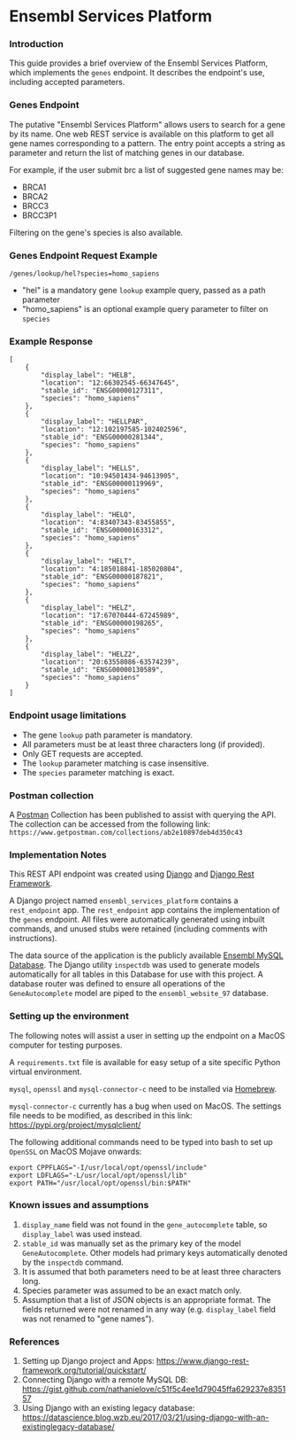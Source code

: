 # Ensembl Services Platform
<h3>Introduction</h3>

This guide provides a brief overview of the Ensembl Services Platform, 
which implements the <code>genes</code> endpoint. It describes the 
endpoint's use, including accepted parameters.

<h3>Genes Endpoint</h3>

The putative "Ensembl Services Platform" allows users to search for a gene by its name. One web
REST service is available on this platform to get all gene names corresponding to a pattern.
The entry point accepts a string as parameter and return the list of matching genes in our
database.

For example, if the user submit brc a list of suggested gene names may be:
* BRCA1
* BRCA2
* BRCC3
* BRCC3P1

Filtering on the gene's species is also available.

<h3>Genes Endpoint Request Example</h3>

<code>/genes/lookup/hel?species=homo_sapiens</code>

* "hel" is a mandatory gene `lookup` example query, passed as a path parameter
* "homo_sapiens" is an optional example query parameter to filter on `species`

<h3>Example Response</h3>

    [
        {
            "display_label": "HELB",
            "location": "12:66302545-66347645",
            "stable_id": "ENSG00000127311",
            "species": "homo_sapiens"
        },
        {
            "display_label": "HELLPAR",
            "location": "12:102197585-102402596",
            "stable_id": "ENSG00000281344",
            "species": "homo_sapiens"
        },
        {
            "display_label": "HELLS",
            "location": "10:94501434-94613905",
            "stable_id": "ENSG00000119969",
            "species": "homo_sapiens"
        },
        {
            "display_label": "HELQ",
            "location": "4:83407343-83455855",
            "stable_id": "ENSG00000163312",
            "species": "homo_sapiens"
        },
        {
            "display_label": "HELT",
            "location": "4:185018841-185020804",
            "stable_id": "ENSG00000187821",
            "species": "homo_sapiens"
        },
        {
            "display_label": "HELZ",
            "location": "17:67070444-67245989",
            "stable_id": "ENSG00000198265",
            "species": "homo_sapiens"
        },
        {
            "display_label": "HELZ2",
            "location": "20:63558086-63574239",
            "stable_id": "ENSG00000130589",
            "species": "homo_sapiens"
        }
    ]

<h3>Endpoint usage limitations</h3>

* The gene `lookup` path parameter is mandatory.
* All parameters must be at least three characters long (if provided).
* Only GET requests are accepted.
* The `lookup` parameter matching is case insensitive.
* The `species` parameter matching is exact.

<h3>Postman collection</h3>

A [Postman](https://www.getpostman.com) Collection has been published to assist with querying the API.
The collection can be accessed from the following link:
`https://www.getpostman.com/collections/ab2e10897deb4d350c43`

<h3>Implementation Notes</h3>

This REST API endpoint was created using 
[Django](https://www.djangoproject.com) and 
[Django Rest Framework](https://www.django-rest-framework.org). 

A Django project named `ensembl_services_platform` contains a 
`rest_endpoint` app. The `rest_endpoint` app contains the implementation 
of the `genes` endpoint. All files were automatically generated using
inbuilt commands, and unused stubs were retained (including comments with
instructions). 

The data source of the application is the publicly available 
[Ensembl MySQL Database](https://www.ensembl.org/info/data/mysql.html). 
The Django utility `inspectdb` was used to generate models automatically
for all tables in this Database for use with this project. 
A database router was defined to ensure all operations of the 
`GeneAutocomplete` model are piped to the `ensembl_website_97` database.

<h3>Setting up the environment</h3>

The following notes will assist a user in setting up the endpoint on a
MacOS computer for testing purposes.

A `requirements.txt` file is available for easy setup of a site specific
Python virtual environment.

`mysql`, `openssl` and `mysql-connector-c` need to be installed via
[Homebrew](https://brew.sh).

`mysql-connector-c` currently has a bug when used on MacOS. The settings
file needs to be modified, as described in this link: 
<https://pypi.org/project/mysqlclient/>

The following additional commands need to be typed into bash to set up `OpenSSL` on MacOS Mojave 
onwards:

    export CPPFLAGS="-I/usr/local/opt/openssl/include"
    export LDFLAGS="-L/usr/local/opt/openssl/lib"
    export PATH="/usr/local/opt/openssl/bin:$PATH"

<h3>Known issues and assumptions</h3>

1. ```display_name``` field was not found in the ```gene_autocomplete``` 
table, so ```display_label``` was used instead.
2. ```stable_id``` was manually set as the primary key of the model 
```GeneAutocomplete```. Other models had primary keys automatically 
denoted by the ```inspectdb``` command.
3. It is assumed that both parameters need to be at least three 
characters long.
4. Species parameter was assumed to be an exact match only.
5. Assumption that a list of JSON objects is an appropriate format. The
fields returned were not renamed in any way (e.g. ```display_label``` 
field was not renamed to "gene names").

<h3>References</h3>

1. Setting up Django project and Apps: 
<https://www.django-rest-framework.org/tutorial/quickstart/>
2. Connecting Django with a remote MySQL DB: 
<https://gist.github.com/nathanielove/c51f5c4ee1d79045ffa629237e835157>
3. Using Django with an existing legacy database:
<https://datascience.blog.wzb.eu/2017/03/21/using-django-with-an-existinglegacy-database/>
